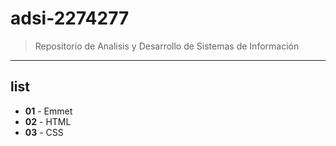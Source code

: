 # adsi-2274277
> Repositorio de Analisis y Desarrollo de Sistemas de Información
---
## list 

- **01** - Emmet
- **02** - HTML
- **03** - CSS
